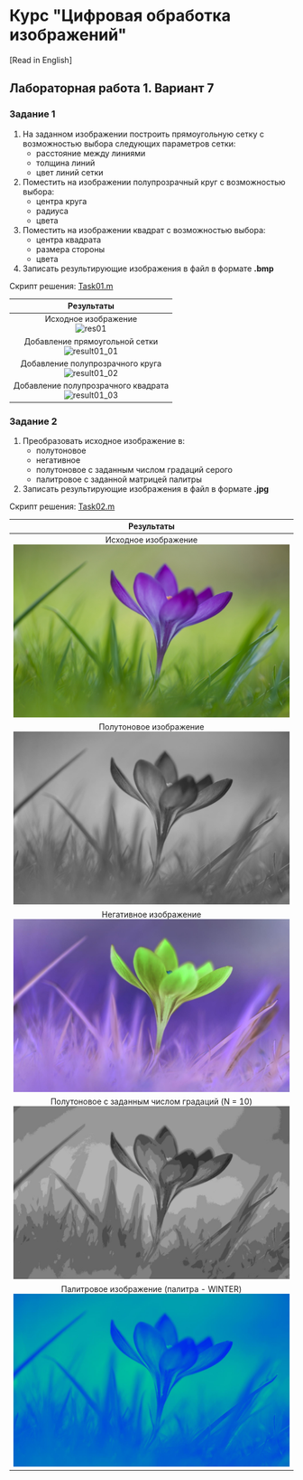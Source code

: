 # Курс "Цифровая обработка изображений"
[Read in English]

## Лабораторная работа 1. Вариант 7

### Задание 1
1. На заданном изображении построить прямоугольную сетку с возможностью выбора следующих параметров сетки:
    - расстояние между линиями 
    - толщина линий
    - цвет линий сетки
2. Поместить на изображении полупрозрачный круг с возможностью выбора: 
    - центра круга
    - радиуса
    - цвета
3. Поместить на изображении квадрат с возможностью выбора: 
    - центра квадрата
    - размера стороны
    - цвета
4. Записать результирующие изображения в файл в формате **.bmp**

Скрипт решения: [Task01.m][Task01]

|Результаты|
|:---:|
|Исходное изображение <br> ![res01]|
|Добавление прямоугольной сетки <br> ![result01_01]|
|Добавление полупрозрачного круга <br> ![result01_02]|
|Добавление полупрозрачного квадрата <br> ![result01_03]|


### Задание 2
1. Преобразовать исходное изображение в: 
    - полутоновое 
    - негативное 
    - полутоновое с заданным числом градаций серого
    - палитровое с заданной матрицей палитры
2. Записать результирующие изображения в файл в формате **.jpg**

Скрипт решения: [Task02.m][Task02]

|Результаты|
|:---:|
|Исходное изображение <br> ![res02]|
|Полутоновое изображение <br> ![result02_01]|
|Негативное изображение <br> ![result02_02]|
|Полутоновое с заданным числом градаций (N = 10) <br> ![result02_03]|
|Палитровое изображение (палитра - WINTER) <br> ![result02_04]|



[Task01]: Task01.m
[Task02]: Task02.m
[res01]: resources/Pic_22_1.bmp
[res02]: resources/Pic_22_2.jpg
[result01_01]: results/lab01_opt07_task01_01.bmp
[result01_02]: results/lab01_opt07_task01_02.bmp
[result01_03]: results/lab01_opt07_task01_03.bmp
[result02_01]: results/lab01_opt07_task02_01.jpg
[result02_02]: results/lab01_opt07_task02_02.jpg
[result02_03]: results/lab01_opt07_task02_03.jpg
[result02_04]: results/lab01_opt07_task02_04.jpg